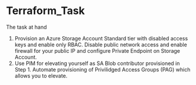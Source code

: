 # Terraform_Task
The task at hand

1.	Provision an Azure Storage Account Standard tier with disabled access keys and enable only RBAC. Disable public network access and enable firewall for your public IP and configure Private Endpoint on Storage Account.
2.	Use PIM for elevating yourself as SA Blob contributor provisioned in Step 1. Automate provisioning of Privilidged Access Groups (PAG) which allows you to elevate.

